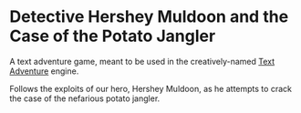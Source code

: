 Detective Hershey Muldoon and the Case of the Potato Jangler
==============

A text adventure game, meant to be used in the creatively-named [Text Adventure](https://github.com/Jay2645/text-adventure) engine.

Follows the exploits of our hero, Hershey Muldoon, as he attempts to crack the case of the nefarious potato jangler.
